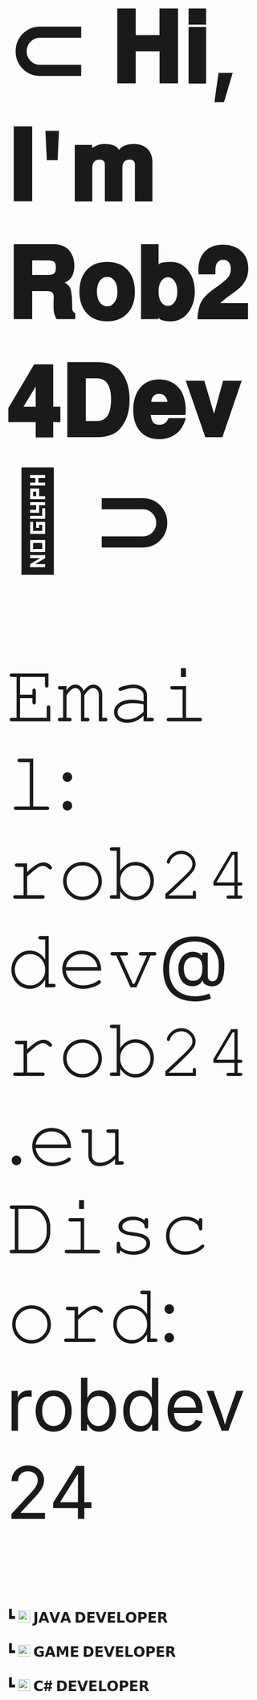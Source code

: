 <h1 style="font-size:20vw">⊂ 𝐇𝐢, 𝐈'𝐦 𝐑𝐨𝐛𝟐𝟒𝐃𝐞𝐯👋 ⊃</h1>
<p style="font-size:15vw">𝙴𝚖𝚊𝚒𝚕: 𝚛𝚘𝚋𝟸𝟺𝚍𝚎𝚟@𝚛𝚘𝚋𝟸𝟺.𝚎𝚞 𝙳𝚒𝚜𝚌𝚘𝚛𝚍: robdev24</p>
<h1 style="border-radius:15px"/>┗  <img src="https://cdn-icons-png.flaticon.com/128/5968/5968282.png" style="width:24px;height:24px;"> 𝗝𝗔𝗩𝗔 𝗗𝗘𝗩𝗘𝗟𝗢𝗣𝗘𝗥  <br> <br> ┗ <img src="https://cdn-icons-png.flaticon.com/128/5969/5969294.png" style="width:24px;height:24px;"> 𝗚𝗔𝗠𝗘 𝗗𝗘𝗩𝗘𝗟𝗢𝗣𝗘𝗥 <br> <br> ┗ <img src="https://cdn-icons-png.flaticon.com/128/6132/6132221.png" style="width:24px;height:24px;"> 𝗖# 𝗗𝗘𝗩𝗘𝗟𝗢𝗣𝗘𝗥 </h1>
<h1 style="font-size:20vw">𝗛𝗢𝗕𝗕𝗜𝗘𝗦</h1>
<h1 style="font-size:15vw">
┗ <img src="https://cdn-icons-png.flaticon.com/128/2420/2420249.png" style="width:28px;height:28px;"> Programming(Games,Discord Bots, MCPlugins, Applications)  <br> 
┗ <img src="https://cdn-icons-png.flaticon.com/128/4257/4257483.png" style="width:28px;height:28px;"> Technology  <br> 
┗ <img src="https://cdn-icons-png.flaticon.com/128/1409/1409036.png" style="width:28px;height:28px;"> Minecraft Server Setup  <br> 
┗ <img src="https://cdn-icons-png.flaticon.com/128/2335/2335279.png" style="width:28px;height:28px;"> Discord Server Setup</h1>
┗ <img src="[https://ibb.co/f9BYkb0](https://i.ibb.co/f9BYkb0/Five-M-Logo.png)" style="width:28px;height:28px;"> FiveM Server Setup</h1>
<a href="https://ibb.co/f9BYkb0"><img src="https://i.ibb.co/1Mhfr32/Five-M-Logo.png" alt="Five-M-Logo" border="0" /></a>
<h1 style="font-size:20vw">𝗪𝗛𝗔𝗧 𝗔𝗠 𝗜 𝗪𝗢𝗥𝗞𝗜𝗡𝗚 𝗢𝗡?</h1>
<h1 style="font-size:15vw">┗ RevenantDevelopments <br> &ensp; ┗ A team that makes plugins and discord bots for peoples. <br> &ensp; ┗ Status: Coming Soon!  <br> ┗ NewTonium Studio <br> &ensp; ┗ A studio that will make computer and mobile games. <br> &ensp; ┗ Status: Coming Soon!</h1>
<p style="font-size:15vw"><br></p>
<h1 style="font-size:160%">⊂ 𝐓𝐇𝐀𝐍𝐊 𝐘𝐎𝐔 𝐅𝐎𝐑 𝐕𝐈𝐄𝐖𝐈𝐍𝐆 𝐌𝐘 𝐏𝐑𝐎𝐅𝐈𝐋𝐄 🙏 ⊃</h1>
